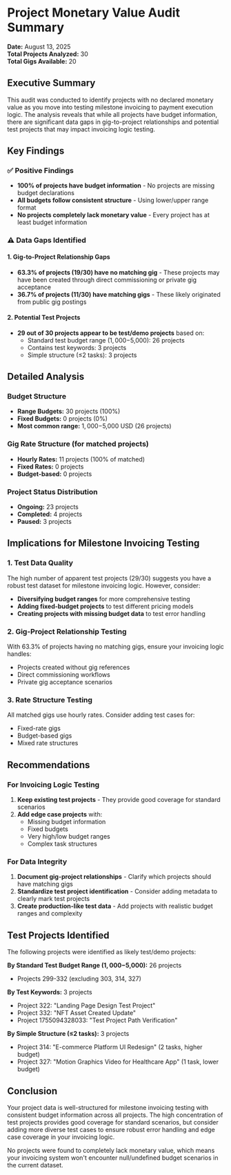 # Project Monetary Value Audit Summary

**Date:** August 13, 2025  
**Total Projects Analyzed:** 30  
**Total Gigs Available:** 20  

## Executive Summary

This audit was conducted to identify projects with no declared monetary value as you move into testing milestone invoicing to payment execution logic. The analysis reveals that while all projects have budget information, there are significant data gaps in gig-to-project relationships and potential test projects that may impact invoicing logic testing.

## Key Findings

### ✅ Positive Findings
- **100% of projects have budget information** - No projects are missing budget declarations
- **All budgets follow consistent structure** - Using lower/upper range format
- **No projects completely lack monetary value** - Every project has at least budget information

### ⚠️ Data Gaps Identified

#### 1. Gig-to-Project Relationship Gaps
- **63.3% of projects (19/30) have no matching gig** - These projects may have been created through direct commissioning or private gig acceptance
- **36.7% of projects (11/30) have matching gigs** - These likely originated from public gig postings

#### 2. Potential Test Projects
- **29 out of 30 projects appear to be test/demo projects** based on:
  - Standard test budget range ($1,000-$5,000): 26 projects
  - Contains test keywords: 3 projects  
  - Simple structure (≤2 tasks): 3 projects

## Detailed Analysis

### Budget Structure
- **Range Budgets:** 30 projects (100%)
- **Fixed Budgets:** 0 projects (0%)
- **Most common range:** $1,000-$5,000 USD (26 projects)

### Gig Rate Structure (for matched projects)
- **Hourly Rates:** 11 projects (100% of matched)
- **Fixed Rates:** 0 projects
- **Budget-based:** 0 projects

### Project Status Distribution
- **Ongoing:** 23 projects
- **Completed:** 4 projects  
- **Paused:** 3 projects

## Implications for Milestone Invoicing Testing

### 1. Test Data Quality
The high number of apparent test projects (29/30) suggests you have a robust test dataset for milestone invoicing logic. However, consider:
- **Diversifying budget ranges** for more comprehensive testing
- **Adding fixed-budget projects** to test different pricing models
- **Creating projects with missing budget data** to test error handling

### 2. Gig-Project Relationship Testing
With 63.3% of projects having no matching gigs, ensure your invoicing logic handles:
- Projects created without gig references
- Direct commissioning workflows
- Private gig acceptance scenarios

### 3. Rate Structure Testing
All matched gigs use hourly rates. Consider adding test cases for:
- Fixed-rate gigs
- Budget-based gigs
- Mixed rate structures

## Recommendations

### For Invoicing Logic Testing
1. **Keep existing test projects** - They provide good coverage for standard scenarios
2. **Add edge case projects** with:
   - Missing budget information
   - Fixed budgets
   - Very high/low budget ranges
   - Complex task structures

### For Data Integrity
1. **Document gig-project relationships** - Clarify which projects should have matching gigs
2. **Standardize test project identification** - Consider adding metadata to clearly mark test projects
3. **Create production-like test data** - Add projects with realistic budget ranges and complexity

## Test Projects Identified

The following projects were identified as likely test/demo projects:

**By Standard Test Budget Range ($1,000-$5,000):** 26 projects
- Projects 299-332 (excluding 303, 314, 327)

**By Test Keywords:** 3 projects
- Project 322: "Landing Page Design Test Project"
- Project 332: "NFT Asset Created Update" 
- Project 1755094328033: "Test Project Path Verification"

**By Simple Structure (≤2 tasks):** 3 projects
- Project 314: "E-commerce Platform UI Redesign" (2 tasks, higher budget)
- Project 327: "Motion Graphics Video for Healthcare App" (1 task, lower budget)

## Conclusion

Your project data is well-structured for milestone invoicing testing with consistent budget information across all projects. The high concentration of test projects provides good coverage for standard scenarios, but consider adding more diverse test cases to ensure robust error handling and edge case coverage in your invoicing logic.

No projects were found to completely lack monetary value, which means your invoicing system won't encounter null/undefined budget scenarios in the current dataset.
